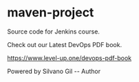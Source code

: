 # maven-project
Source code for Jenkins course.

Check out our Latest DevOps PDF book.

https://www.level-up.one/devops-pdf-book

Powered by Silvano Gil -- Author
